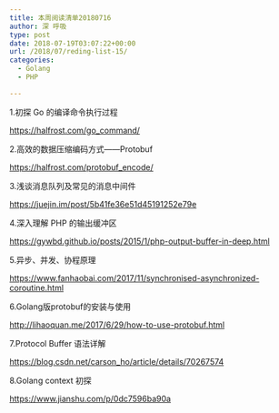 ```yaml
---
title: 本周阅读清单20180716
author: 深 呼吸
type: post
date: 2018-07-19T03:07:22+00:00
url: /2018/07/reding-list-15/
categories:
  - Golang
  - PHP

---
```

1.初探 Go 的编译命令执行过程
  
<a href="https://halfrost.com/go_command/" target="_blank" rel="noopener nofollow">https://halfrost.com/go_command/</a>

2.高效的数据压缩编码方式——Protobuf
  
<a href="https://halfrost.com/protobuf_encode/" target="_blank" rel="noopener nofollow">https://halfrost.com/protobuf_encode/</a>

3.浅谈消息队列及常见的消息中间件
  
<a href="https://juejin.im/post/5b41fe36e51d45191252e79e" target="_blank" rel="noopener nofollow">https://juejin.im/post/5b41fe36e51d45191252e79e</a>

4.深入理解 PHP 的输出缓冲区
  
<a href="https://gywbd.github.io/posts/2015/1/php-output-buffer-in-deep.html" target="_blank" rel="noopener nofollow">https://gywbd.github.io/posts/2015/1/php-output-buffer-in-deep.html</a>
  
5.异步、并发、协程原理
  
<a href="https://www.fanhaobai.com/2017/11/synchronised-asynchronized-coroutine.html" target="_blank" rel="noopener nofollow">https://www.fanhaobai.com/2017/11/synchronised-asynchronized-coroutine.html</a>

6.Golang版protobuf的安装与使用
  
<a href="http://lihaoquan.me/2017/6/29/how-to-use-protobuf.html" target="_blank" rel="noopener nofollow">http://lihaoquan.me/2017/6/29/how-to-use-protobuf.html</a>

7.Protocol Buffer 语法详解
  
<a href="https://blog.csdn.net/carson_ho/article/details/70267574" target="_blank" rel="noopener nofollow">https://blog.csdn.net/carson_ho/article/details/70267574</a>

8.Golang context 初探
  
<a href="https://www.jianshu.com/p/0dc7596ba90a" target="_blank" rel="noopener nofollow">https://www.jianshu.com/p/0dc7596ba90a</a>
